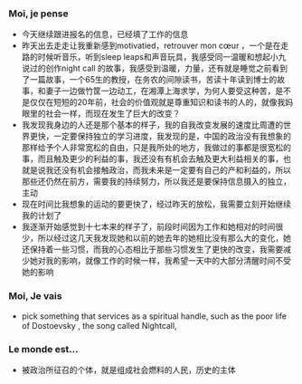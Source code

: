 ### Moi, je pense
- 今天继续跟进报名的信息，已经填了工作的信息
- 昨天出去走走让我重新感到motivatied，retrouver mon cœur ，一个是在走路的时候听音乐，听到sleep leaps和声音玩具，我感受同一温暖和想起小九说过的创作night call 的故事，我感受到温暖，力量，还有就是睡觉之前看到了一篇故事，一个65生的教授，在务农的间隙读书，苦读十年读到博士的故事，和妻子一边做竹筐一边动工，在湘潭上海求学，为何人要受这种苦，是不是仅仅在短短的20年前，社会的价值观就是尊重知识和读书的人的，就像我妈眼里的社会一样，而现在发生了巨大的改变？
- 我发现我身边的人还是那个基本的样子，我的自我改变发展的速度比周遭的世界更快，一定要保持独立的学习进度，我发现的是，中国的政治没有我想象的那样给予个人非常宽松的自由，只是我所处的地方，我做过的事都是很宽松的事，而且触及更少的利益的事，我还没有有机会去触及更大利益相关的事，也就是说我还没有机会接触政治，而我未来是一定要有自己的产和利益的，所以那些还仍然在前方，需要我的持续努力，所以我还是要保持信息摄入的独立，主动
- 现在时间比我想象的运动的要更快了，经过昨天的放松，我需要立刻开始继续我的计划了
- 我逐渐开始感觉到十七本来的样子了，前段时间因为工作和她相对的时间很少，所以经过这几天我发现她和以前的她去年的她相比没有那么大的变化，她还保持着一些习惯，而我的心态相比于那些习惯发生了更快的改变，我需要减少她对我的影响，就像工作的时候一样，我希望一天中的大部分清醒时间不受她的影响





### Moi, Je vais
- pick something that services as a spiritual handle, such as the poor life of Dostoevsky , the song called Nightcall,  



### Le monde est...
- 被政治所征召的个体，就是组成社会燃料的人民，历史的主体